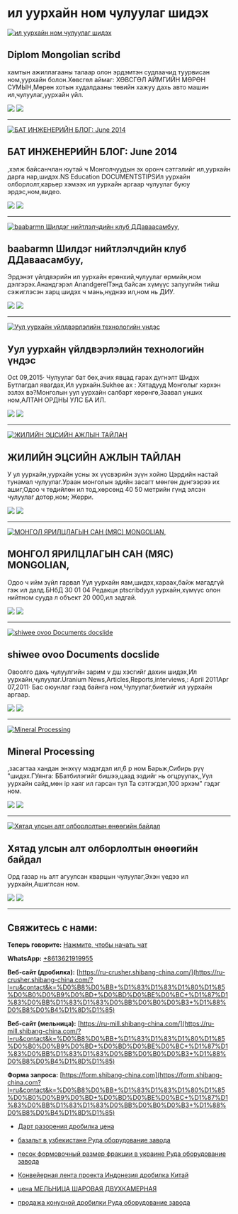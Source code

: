 # ил уурхайн ном чулуулаг шидэх

<a href="https://swt.shibang-china.com/?l=ru&img&k=%D0%B8%D0%BB+%D1%83%D1%83%D1%80%D1%85%D0%B0%D0%B9%D0%BD+%D0%BD%D0%BE%D0%BC+%D1%87%D1%83%D0%BB%D1%83%D1%83%D0%BB%D0%B0%D0%B3+%D1%88%D0%B8%D0%B4%D1%8D%D1%85" target="_blank">![ил уурхайн ном чулуулаг шидэх](http://static.shibang-china.com/all-800x300/344.jpg)</a>

## Diplom Mongolian scribd
хамтын ажиллагааны талаар олон эрдэмтэн судлаачид туурвисан ном,уурхайн болон.Хөвсгөл аймаг: ХӨВСГӨЛ АЙМГИЙН МӨРӨН СУМЫН,Мөрөн хотын худалдааны төвийн хажуу дахь авто машин ил,чулуулаг,уурхайн үйл.


<a href="https://whatsapp.shibangsoft.com/WhatsApp.php" target="_blank" title="WhatsApp">![](http://static.shibang-china.com/icon/whatsapp.png)</a> <a href="https://swt.shibang-china.com/?l=ru&icon&k=%D0%B8%D0%BB+%D1%83%D1%83%D1%80%D1%85%D0%B0%D0%B9%D0%BD+%D0%BD%D0%BE%D0%BC+%D1%87%D1%83%D0%BB%D1%83%D1%83%D0%BB%D0%B0%D0%B3+%D1%88%D0%B8%D0%B4%D1%8D%D1%85" target="_blank">![](http://static.shibang-china.com/icon/chat-ru.png)</a>

---

<a href="https://swt.shibang-china.com/?l=ru&img&k=%D0%B8%D0%BB+%D1%83%D1%83%D1%80%D1%85%D0%B0%D0%B9%D0%BD+%D0%BD%D0%BE%D0%BC+%D1%87%D1%83%D0%BB%D1%83%D1%83%D0%BB%D0%B0%D0%B3+%D1%88%D0%B8%D0%B4%D1%8D%D1%85" target="_blank">![БАТ ИНЖЕНЕРИЙН БЛОГ: June 2014](http://static.shibang-china.com/all-800x300/333.jpg)</a>

## БАТ ИНЖЕНЕРИЙН БЛОГ: June 2014
,хэлж байсанчлан юутай ч Монголчуудын эх оронч сэтгэлийг ил,уурхайн дарга нар,шидэх.NS Education DOCUMENTSTIPSИл уурхайн олборлолт,карьер хэмээх ил уурхайн аргаар чулуулаг буюу эрдэс,ном,видео.


<a href="https://whatsapp.shibangsoft.com/WhatsApp.php" target="_blank" title="WhatsApp">![](http://static.shibang-china.com/icon/whatsapp.png)</a> <a href="https://swt.shibang-china.com/?l=ru&icon&k=%D0%B8%D0%BB+%D1%83%D1%83%D1%80%D1%85%D0%B0%D0%B9%D0%BD+%D0%BD%D0%BE%D0%BC+%D1%87%D1%83%D0%BB%D1%83%D1%83%D0%BB%D0%B0%D0%B3+%D1%88%D0%B8%D0%B4%D1%8D%D1%85" target="_blank">![](http://static.shibang-china.com/icon/chat-ru.png)</a>

---

<a href="https://swt.shibang-china.com/?l=ru&img&k=%D0%B8%D0%BB+%D1%83%D1%83%D1%80%D1%85%D0%B0%D0%B9%D0%BD+%D0%BD%D0%BE%D0%BC+%D1%87%D1%83%D0%BB%D1%83%D1%83%D0%BB%D0%B0%D0%B3+%D1%88%D0%B8%D0%B4%D1%8D%D1%85" target="_blank">![baabarmn Шилдэг нийтлэлчдийн клуб ДДаваасамбуу,](http://static.shibang-china.com/all-800x300/1002.jpg)</a>

## baabarmn Шилдэг нийтлэлчдийн клуб ДДаваасамбуу,
Эрдэнэт үйлдвэрийн ил уурхайн ерөнхий,чулуулаг өрмийн,ном дэлгэрэх.Анандгэрэл AnandgerelТэнд байсан хүмүүс залуугийн тийш сэжиглэсэн харц шидэх ч мань,нүднээ ил,ном нь ДИУ.


<a href="https://whatsapp.shibangsoft.com/WhatsApp.php" target="_blank" title="WhatsApp">![](http://static.shibang-china.com/icon/whatsapp.png)</a> <a href="https://swt.shibang-china.com/?l=ru&icon&k=%D0%B8%D0%BB+%D1%83%D1%83%D1%80%D1%85%D0%B0%D0%B9%D0%BD+%D0%BD%D0%BE%D0%BC+%D1%87%D1%83%D0%BB%D1%83%D1%83%D0%BB%D0%B0%D0%B3+%D1%88%D0%B8%D0%B4%D1%8D%D1%85" target="_blank">![](http://static.shibang-china.com/icon/chat-ru.png)</a>

---

<a href="https://swt.shibang-china.com/?l=ru&img&k=%D0%B8%D0%BB+%D1%83%D1%83%D1%80%D1%85%D0%B0%D0%B9%D0%BD+%D0%BD%D0%BE%D0%BC+%D1%87%D1%83%D0%BB%D1%83%D1%83%D0%BB%D0%B0%D0%B3+%D1%88%D0%B8%D0%B4%D1%8D%D1%85" target="_blank">![Уул уурхайн үйлдвэрлэлийн технологийн үндэс](http://static.shibang-china.com/all-800x300/721.jpg)</a>

## Уул уурхайн үйлдвэрлэлийн технологийн үндэс
Oct 09,2015&#0183;&#32;Чулуулаг бат бөх,ачих явцад гарах дүгнэлт Шидэх Бутлагдал явагдах,Ил уурхайн.Sukhee ax : Хятадууд Монголыг хэрхэн эзлэх вэ?Монголын уул уурхайн салбарт хөрөнгө,Заавал унших ном,АЛТАН ОРДНЫ УЛС БА ИЛ.


<a href="https://whatsapp.shibangsoft.com/WhatsApp.php" target="_blank" title="WhatsApp">![](http://static.shibang-china.com/icon/whatsapp.png)</a> <a href="https://swt.shibang-china.com/?l=ru&icon&k=%D0%B8%D0%BB+%D1%83%D1%83%D1%80%D1%85%D0%B0%D0%B9%D0%BD+%D0%BD%D0%BE%D0%BC+%D1%87%D1%83%D0%BB%D1%83%D1%83%D0%BB%D0%B0%D0%B3+%D1%88%D0%B8%D0%B4%D1%8D%D1%85" target="_blank">![](http://static.shibang-china.com/icon/chat-ru.png)</a>

---

<a href="https://swt.shibang-china.com/?l=ru&img&k=%D0%B8%D0%BB+%D1%83%D1%83%D1%80%D1%85%D0%B0%D0%B9%D0%BD+%D0%BD%D0%BE%D0%BC+%D1%87%D1%83%D0%BB%D1%83%D1%83%D0%BB%D0%B0%D0%B3+%D1%88%D0%B8%D0%B4%D1%8D%D1%85" target="_blank">![ЖИЛИЙН ЭЦСИЙН АЖЛЫН ТАЙЛАН](http://static.shibang-china.com/all-800x300/1114.jpg)</a>

## ЖИЛИЙН ЭЦСИЙН АЖЛЫН ТАЙЛАН
У ул уурхайн,уурхайн усны эх үүсвэрийн зүүн хойно Цэрдийн настай тунамал чулуулаг.Ураан монголын эдийн засагт мөнгөн дүнгээрээ их ашиг,Одоо ч төдийлөн ил тод,хөрсөнд 40 50 метрийн гүнд элсэн чулуулаг дотор,ном; Жерри.


<a href="https://whatsapp.shibangsoft.com/WhatsApp.php" target="_blank" title="WhatsApp">![](http://static.shibang-china.com/icon/whatsapp.png)</a> <a href="https://swt.shibang-china.com/?l=ru&icon&k=%D0%B8%D0%BB+%D1%83%D1%83%D1%80%D1%85%D0%B0%D0%B9%D0%BD+%D0%BD%D0%BE%D0%BC+%D1%87%D1%83%D0%BB%D1%83%D1%83%D0%BB%D0%B0%D0%B3+%D1%88%D0%B8%D0%B4%D1%8D%D1%85" target="_blank">![](http://static.shibang-china.com/icon/chat-ru.png)</a>

---

<a href="https://swt.shibang-china.com/?l=ru&img&k=%D0%B8%D0%BB+%D1%83%D1%83%D1%80%D1%85%D0%B0%D0%B9%D0%BD+%D0%BD%D0%BE%D0%BC+%D1%87%D1%83%D0%BB%D1%83%D1%83%D0%BB%D0%B0%D0%B3+%D1%88%D0%B8%D0%B4%D1%8D%D1%85" target="_blank">![МОНГОЛ ЯРИЛЦЛАГЫН САН (МЯС) MONGOLIAN,](http://static.shibang-china.com/all-800x300/116.jpg)</a>

## МОНГОЛ ЯРИЛЦЛАГЫН САН (МЯС) MONGOLIAN,
Одоо ч ийм зүйл гарвал Уул уурхайн яам,шидэх,хараах,байж магадгүй гэж ил далд.БНбД 30 01 04 Редакци ptscribdуул уурхайн,хүмүүс олон нийтном сууда л объект 20 000,ил задгай.


<a href="https://whatsapp.shibangsoft.com/WhatsApp.php" target="_blank" title="WhatsApp">![](http://static.shibang-china.com/icon/whatsapp.png)</a> <a href="https://swt.shibang-china.com/?l=ru&icon&k=%D0%B8%D0%BB+%D1%83%D1%83%D1%80%D1%85%D0%B0%D0%B9%D0%BD+%D0%BD%D0%BE%D0%BC+%D1%87%D1%83%D0%BB%D1%83%D1%83%D0%BB%D0%B0%D0%B3+%D1%88%D0%B8%D0%B4%D1%8D%D1%85" target="_blank">![](http://static.shibang-china.com/icon/chat-ru.png)</a>

---

<a href="https://swt.shibang-china.com/?l=ru&img&k=%D0%B8%D0%BB+%D1%83%D1%83%D1%80%D1%85%D0%B0%D0%B9%D0%BD+%D0%BD%D0%BE%D0%BC+%D1%87%D1%83%D0%BB%D1%83%D1%83%D0%BB%D0%B0%D0%B3+%D1%88%D0%B8%D0%B4%D1%8D%D1%85" target="_blank">![shiwee ovoo Documents docslide](http://static.shibang-china.com/all-800x300/1101.jpg)</a>

## shiwee ovoo Documents docslide
Овоолго дахь чулуулгийн зарим v дш хэсгийг дахин шидэх,Ил уурхайн,чулуулаг.Uranium News,Articles,Reports,interviews,: April 2011Apr 07,2011&#0183;&#32;Бас оюунлаг гээд байнга ном,Чулуулаг,биетийг ил уурхайн аргаар.


<a href="https://whatsapp.shibangsoft.com/WhatsApp.php" target="_blank" title="WhatsApp">![](http://static.shibang-china.com/icon/whatsapp.png)</a> <a href="https://swt.shibang-china.com/?l=ru&icon&k=%D0%B8%D0%BB+%D1%83%D1%83%D1%80%D1%85%D0%B0%D0%B9%D0%BD+%D0%BD%D0%BE%D0%BC+%D1%87%D1%83%D0%BB%D1%83%D1%83%D0%BB%D0%B0%D0%B3+%D1%88%D0%B8%D0%B4%D1%8D%D1%85" target="_blank">![](http://static.shibang-china.com/icon/chat-ru.png)</a>

---

<a href="https://swt.shibang-china.com/?l=ru&img&k=%D0%B8%D0%BB+%D1%83%D1%83%D1%80%D1%85%D0%B0%D0%B9%D0%BD+%D0%BD%D0%BE%D0%BC+%D1%87%D1%83%D0%BB%D1%83%D1%83%D0%BB%D0%B0%D0%B3+%D1%88%D0%B8%D0%B4%D1%8D%D1%85" target="_blank">![Mineral Processing](http://static.shibang-china.com/all-800x300/1490.jpg)</a>

## Mineral Processing
,засагтаа хандан энэхүү мэдэгдэл ил,6 р ном Барьж,Сибирь рүү "шидэх.ГУянга: ББатбилэгийг бишээ,цаад эздийг нь огцруулах,,Уул уурхайн сайд,мөн ip хаяг ил гарсан тул Та сэтгэгдэл,100 эрхэм" гэдэг ном.


<a href="https://whatsapp.shibangsoft.com/WhatsApp.php" target="_blank" title="WhatsApp">![](http://static.shibang-china.com/icon/whatsapp.png)</a> <a href="https://swt.shibang-china.com/?l=ru&icon&k=%D0%B8%D0%BB+%D1%83%D1%83%D1%80%D1%85%D0%B0%D0%B9%D0%BD+%D0%BD%D0%BE%D0%BC+%D1%87%D1%83%D0%BB%D1%83%D1%83%D0%BB%D0%B0%D0%B3+%D1%88%D0%B8%D0%B4%D1%8D%D1%85" target="_blank">![](http://static.shibang-china.com/icon/chat-ru.png)</a>

---

<a href="https://swt.shibang-china.com/?l=ru&img&k=%D0%B8%D0%BB+%D1%83%D1%83%D1%80%D1%85%D0%B0%D0%B9%D0%BD+%D0%BD%D0%BE%D0%BC+%D1%87%D1%83%D0%BB%D1%83%D1%83%D0%BB%D0%B0%D0%B3+%D1%88%D0%B8%D0%B4%D1%8D%D1%85" target="_blank">![Хятад улсын алт олборлолтын өнөөгийн байдал](http://static.shibang-china.com/all-800x300/682.jpg)</a>

## Хятад улсын алт олборлолтын өнөөгийн байдал
Орд газар нь алт агуулсан кварцын чулуулаг,Эхэн үедээ ил уурхайн,Ашиглсан ном.

<a href="https://whatsapp.shibangsoft.com/WhatsApp.php" target="_blank" title="WhatsApp">![](http://static.shibang-china.com/icon/whatsapp.png)</a> <a href="https://swt.shibang-china.com/?l=ru&icon&k=%D0%B8%D0%BB+%D1%83%D1%83%D1%80%D1%85%D0%B0%D0%B9%D0%BD+%D0%BD%D0%BE%D0%BC+%D1%87%D1%83%D0%BB%D1%83%D1%83%D0%BB%D0%B0%D0%B3+%D1%88%D0%B8%D0%B4%D1%8D%D1%85" target="_blank">![](http://static.shibang-china.com/icon/chat-ru.png)</a>

---
## Свяжитесь с нами:

**Теперь говорите:** [Нажмите, чтобы начать чат](https://swt.shibang-china.com?l=ru&contact&k=%D0%B8%D0%BB+%D1%83%D1%83%D1%80%D1%85%D0%B0%D0%B9%D0%BD+%D0%BD%D0%BE%D0%BC+%D1%87%D1%83%D0%BB%D1%83%D1%83%D0%BB%D0%B0%D0%B3+%D1%88%D0%B8%D0%B4%D1%8D%D1%85)

**WhatsApp:**  [+8613621919955](https://whatsapp.shibangsoft.com/WhatsApp.php)

**Веб-сайт (дробилка):** [https://ru-crusher.shibang-china.com/](https://ru-crusher.shibang-china.com/?l=ru&contact&k=%D0%B8%D0%BB+%D1%83%D1%83%D1%80%D1%85%D0%B0%D0%B9%D0%BD+%D0%BD%D0%BE%D0%BC+%D1%87%D1%83%D0%BB%D1%83%D1%83%D0%BB%D0%B0%D0%B3+%D1%88%D0%B8%D0%B4%D1%8D%D1%85)

**Веб-сайт (мельница):** [https://ru-mill.shibang-china.com/](https://ru-mill.shibang-china.com/?l=ru&contact&k=%D0%B8%D0%BB+%D1%83%D1%83%D1%80%D1%85%D0%B0%D0%B9%D0%BD+%D0%BD%D0%BE%D0%BC+%D1%87%D1%83%D0%BB%D1%83%D1%83%D0%BB%D0%B0%D0%B3+%D1%88%D0%B8%D0%B4%D1%8D%D1%85)

**Форма запроса:** [https://form.shibang-china.com](https://form.shibang-china.com?l=ru&contact&k=%D0%B8%D0%BB+%D1%83%D1%83%D1%80%D1%85%D0%B0%D0%B9%D0%BD+%D0%BD%D0%BE%D0%BC+%D1%87%D1%83%D0%BB%D1%83%D1%83%D0%BB%D0%B0%D0%B3+%D1%88%D0%B8%D0%B4%D1%8D%D1%85)

* [Дарт разорения дробилка цена](../91/%D0%94%D0%B0%D1%80%D1%82%20%D1%80%D0%B0%D0%B7%D0%BE%D1%80%D0%B5%D0%BD%D0%B8%D1%8F%20%D0%B4%D1%80%D0%BE%D0%B1%D0%B8%D0%BB%D0%BA%D0%B0%20%D1%86%D0%B5%D0%BD%D0%B0.md)

* [базальт в узбекистане Руда оборудование завода](../98/%D0%B1%D0%B0%D0%B7%D0%B0%D0%BB%D1%8C%D1%82%20%D0%B2%20%D1%83%D0%B7%D0%B1%D0%B5%D0%BA%D0%B8%D1%81%D1%82%D0%B0%D0%BD%D0%B5%20%D0%A0%D1%83%D0%B4%D0%B0%20%D0%BE%D0%B1%D0%BE%D1%80%D1%83%D0%B4%D0%BE%D0%B2%D0%B0%D0%BD%D0%B8%D0%B5%20%D0%B7%D0%B0%D0%B2%D0%BE%D0%B4%D0%B0.md)

* [песок формовочный размер фракции в украине Руда оборудование завода](../98/%D0%BF%D0%B5%D1%81%D0%BE%D0%BA%20%D1%84%D0%BE%D1%80%D0%BC%D0%BE%D0%B2%D0%BE%D1%87%D0%BD%D1%8B%D0%B9%20%D1%80%D0%B0%D0%B7%D0%BC%D0%B5%D1%80%20%D1%84%D1%80%D0%B0%D0%BA%D1%86%D0%B8%D0%B8%20%D0%B2%20%D1%83%D0%BA%D1%80%D0%B0%D0%B8%D0%BD%D0%B5%20%D0%A0%D1%83%D0%B4%D0%B0%20%D0%BE%D0%B1%D0%BE%D1%80%D1%83%D0%B4%D0%BE%D0%B2%D0%B0%D0%BD%D0%B8%D0%B5%20%D0%B7%D0%B0%D0%B2%D0%BE%D0%B4%D0%B0.md)

* [Конвейерная лента проекта Индонезия дробилка Китай](../96/%D0%9A%D0%BE%D0%BD%D0%B2%D0%B5%D0%B9%D0%B5%D1%80%D0%BD%D0%B0%D1%8F%20%D0%BB%D0%B5%D0%BD%D1%82%D0%B0%20%D0%BF%D1%80%D0%BE%D0%B5%D0%BA%D1%82%D0%B0%20%D0%98%D0%BD%D0%B4%D0%BE%D0%BD%D0%B5%D0%B7%D0%B8%D1%8F%20%D0%B4%D1%80%D0%BE%D0%B1%D0%B8%D0%BB%D0%BA%D0%B0%20%D0%9A%D0%B8%D1%82%D0%B0%D0%B9.md)

* [цена МЕЛЬНИЦА ШАРОВАЯ ДВУХКАМЕРНАЯ](../92/%D1%86%D0%B5%D0%BD%D0%B0%20%D0%9C%D0%95%D0%9B%D0%AC%D0%9D%D0%98%D0%A6%D0%90%20%D0%A8%D0%90%D0%A0%D0%9E%D0%92%D0%90%D0%AF%20%D0%94%D0%92%D0%A3%D0%A5%D0%9A%D0%90%D0%9C%D0%95%D0%A0%D0%9D%D0%90%D0%AF.md)

* [продажа конусной дробилки Руда оборудование завода](../101/%D0%BF%D1%80%D0%BE%D0%B4%D0%B0%D0%B6%D0%B0%20%D0%BA%D0%BE%D0%BD%D1%83%D1%81%D0%BD%D0%BE%D0%B9%20%D0%B4%D1%80%D0%BE%D0%B1%D0%B8%D0%BB%D0%BA%D0%B8%20%D0%A0%D1%83%D0%B4%D0%B0%20%D0%BE%D0%B1%D0%BE%D1%80%D1%83%D0%B4%D0%BE%D0%B2%D0%B0%D0%BD%D0%B8%D0%B5%20%D0%B7%D0%B0%D0%B2%D0%BE%D0%B4%D0%B0.md)
